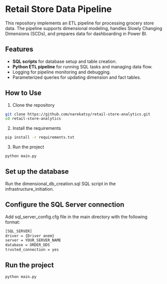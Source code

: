 # Retail Store Data Pipeline

This repository implements an ETL pipeline for processing grocery store data. 
The pipeline supports dimensional modeling, handles Slowly Changing Dimensions (SCDs), and prepares data for dashboarding in Power BI. 

## Features
- **SQL scripts** for database setup and table creation.
- **Python ETL pipeline** for running SQL tasks and managing data flow.
- Logging for pipeline monitoring and debugging.
- Parameterized queries for updating dimension and fact tables.

## How to Use

1. Clone the repository

```bash
git clone https://github.com/narekatsy/retail-store-analytics.git
cd retail-store-analytics
```

2. Install the requirements

```bash
pip install -r requirements.txt
```
3. Run the project

```bash
python main.py
```

## Set up the database

Run the dimensional_db_creation.sql SQL script in the infrastructure_initiation.

## Configure the SQL Server connection
Add sql_server_config.cfg file in the main directory with the following format:
```bash
[SQL_SERVER]
driver = {Driver anem}
server = YOUR_SERVER_NAME
database = ORDER_DDS
trusted_connection = yes
```

## Run the project

```bash
python main.py
```
